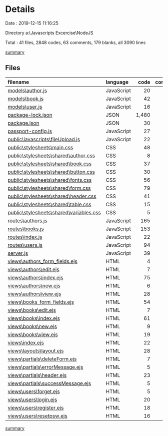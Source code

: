 # Details

Date : 2019-12-15 11:16:25

Directory a:\Javascripts Excercise\NodeJS

Total : 41 files,  2848 codes, 63 comments, 179 blanks, all 3090 lines

[summary](results.md)

## Files
| filename | language | code | comment | blank | total |
| :--- | :--- | ---: | ---: | ---: | ---: |
| [models\author.js](file:///a%3A/Javascripts%20Excercise/NodeJS/models/author.js) | JavaScript | 20 | 0 | 5 | 25 |
| [models\book.js](file:///a%3A/Javascripts%20Excercise/NodeJS/models/book.js) | JavaScript | 42 | 0 | 4 | 46 |
| [models\user.js](file:///a%3A/Javascripts%20Excercise/NodeJS/models/user.js) | JavaScript | 16 | 0 | 1 | 17 |
| [package-lock.json](file:///a%3A/Javascripts%20Excercise/NodeJS/package-lock.json) | JSON | 1,480 | 0 | 1 | 1,481 |
| [package.json](file:///a%3A/Javascripts%20Excercise/NodeJS/package.json) | JSON | 30 | 0 | 1 | 31 |
| [passport-config.js](file:///a%3A/Javascripts%20Excercise/NodeJS/passport-config.js) | JavaScript | 27 | 0 | 4 | 31 |
| [public\javascripts\fileUpload.js](file:///a%3A/Javascripts%20Excercise/NodeJS/public/javascripts/fileUpload.js) | JavaScript | 22 | 0 | 6 | 28 |
| [public\stylesheets\main.css](file:///a%3A/Javascripts%20Excercise/NodeJS/public/stylesheets/main.css) | CSS | 48 | 0 | 13 | 61 |
| [public\stylesheets\shared\author.css](file:///a%3A/Javascripts%20Excercise/NodeJS/public/stylesheets/shared/author.css) | CSS | 8 | 0 | 1 | 9 |
| [public\stylesheets\shared\book.css](file:///a%3A/Javascripts%20Excercise/NodeJS/public/stylesheets/shared/book.css) | CSS | 37 | 0 | 4 | 41 |
| [public\stylesheets\shared\button.css](file:///a%3A/Javascripts%20Excercise/NodeJS/public/stylesheets/shared/button.css) | CSS | 30 | 0 | 9 | 39 |
| [public\stylesheets\shared\fonts.css](file:///a%3A/Javascripts%20Excercise/NodeJS/public/stylesheets/shared/fonts.css) | CSS | 56 | 0 | 9 | 65 |
| [public\stylesheets\shared\form.css](file:///a%3A/Javascripts%20Excercise/NodeJS/public/stylesheets/shared/form.css) | CSS | 79 | 10 | 13 | 102 |
| [public\stylesheets\shared\header.css](file:///a%3A/Javascripts%20Excercise/NodeJS/public/stylesheets/shared/header.css) | CSS | 41 | 0 | 7 | 48 |
| [public\stylesheets\shared\table.css](file:///a%3A/Javascripts%20Excercise/NodeJS/public/stylesheets/shared/table.css) | CSS | 15 | 0 | 5 | 20 |
| [public\stylesheets\shared\variables.css](file:///a%3A/Javascripts%20Excercise/NodeJS/public/stylesheets/shared/variables.css) | CSS | 5 | 0 | 1 | 6 |
| [routes\authors.js](file:///a%3A/Javascripts%20Excercise/NodeJS/routes/authors.js) | JavaScript | 165 | 7 | 15 | 187 |
| [routes\books.js](file:///a%3A/Javascripts%20Excercise/NodeJS/routes/books.js) | JavaScript | 153 | 4 | 13 | 170 |
| [routes\index.js](file:///a%3A/Javascripts%20Excercise/NodeJS/routes/index.js) | JavaScript | 22 | 0 | 2 | 24 |
| [routes\users.js](file:///a%3A/Javascripts%20Excercise/NodeJS/routes/users.js) | JavaScript | 94 | 15 | 14 | 123 |
| [server.js](file:///a%3A/Javascripts%20Excercise/NodeJS/server.js) | JavaScript | 39 | 3 | 13 | 55 |
| [views\authors\_form_fields.ejs](file:///a%3A/Javascripts%20Excercise/NodeJS/views/authors/_form_fields.ejs) | HTML | 4 | 0 | 0 | 4 |
| [views\authors\edit.ejs](file:///a%3A/Javascripts%20Excercise/NodeJS/views/authors/edit.ejs) | HTML | 7 | 0 | 0 | 7 |
| [views\authors\index.ejs](file:///a%3A/Javascripts%20Excercise/NodeJS/views/authors/index.ejs) | HTML | 75 | 14 | 2 | 91 |
| [views\authors\new.ejs](file:///a%3A/Javascripts%20Excercise/NodeJS/views/authors/new.ejs) | HTML | 6 | 0 | 0 | 6 |
| [views\authors\view.ejs](file:///a%3A/Javascripts%20Excercise/NodeJS/views/authors/view.ejs) | HTML | 28 | 0 | 2 | 30 |
| [views\books\_form_fields.ejs](file:///a%3A/Javascripts%20Excercise/NodeJS/views/books/_form_fields.ejs) | HTML | 54 | 0 | 3 | 57 |
| [views\books\edit.ejs](file:///a%3A/Javascripts%20Excercise/NodeJS/views/books/edit.ejs) | HTML | 7 | 0 | 0 | 7 |
| [views\books\index.ejs](file:///a%3A/Javascripts%20Excercise/NodeJS/views/books/index.ejs) | HTML | 61 | 6 | 9 | 76 |
| [views\books\new.ejs](file:///a%3A/Javascripts%20Excercise/NodeJS/views/books/new.ejs) | HTML | 9 | 0 | 0 | 9 |
| [views\books\view.ejs](file:///a%3A/Javascripts%20Excercise/NodeJS/views/books/view.ejs) | HTML | 19 | 0 | 1 | 20 |
| [views\index.ejs](file:///a%3A/Javascripts%20Excercise/NodeJS/views/index.ejs) | HTML | 22 | 0 | 3 | 25 |
| [views\layouts\layout.ejs](file:///a%3A/Javascripts%20Excercise/NodeJS/views/layouts/layout.ejs) | HTML | 28 | 0 | 7 | 35 |
| [views\partials\deleteForm.ejs](file:///a%3A/Javascripts%20Excercise/NodeJS/views/partials/deleteForm.ejs) | HTML | 7 | 0 | 0 | 7 |
| [views\partials\errorMessage.ejs](file:///a%3A/Javascripts%20Excercise/NodeJS/views/partials/errorMessage.ejs) | HTML | 5 | 0 | 0 | 5 |
| [views\partials\header.ejs](file:///a%3A/Javascripts%20Excercise/NodeJS/views/partials/header.ejs) | HTML | 23 | 4 | 4 | 31 |
| [views\partials\successMessage.ejs](file:///a%3A/Javascripts%20Excercise/NodeJS/views/partials/successMessage.ejs) | HTML | 5 | 0 | 0 | 5 |
| [views\users\forget.ejs](file:///a%3A/Javascripts%20Excercise/NodeJS/views/users/forget.ejs) | HTML | 5 | 0 | 0 | 5 |
| [views\users\login.ejs](file:///a%3A/Javascripts%20Excercise/NodeJS/views/users/login.ejs) | HTML | 20 | 0 | 3 | 23 |
| [views\users\register.ejs](file:///a%3A/Javascripts%20Excercise/NodeJS/views/users/register.ejs) | HTML | 18 | 0 | 3 | 21 |
| [views\users\resetpsw.ejs](file:///a%3A/Javascripts%20Excercise/NodeJS/views/users/resetpsw.ejs) | HTML | 16 | 0 | 1 | 17 |

[summary](results.md)